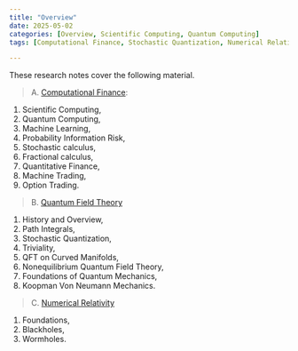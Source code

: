 ```yaml
---
title: "Overview"
date: 2025-05-02
categories: [Overview, Scientific Computing, Quantum Computing]
tags: [Computational Finance, Stochastic Quantization, Numerical Relativity]

---
```



These research notes cover the following material.


>A. [Computational Finance](https://en.wikipedia.org/wiki/Computational_finance):
1. Scientific Computing, 
2. Quantum Computing, 
3. Machine Learning,
4. Probability Information Risk, 
5. Stochastic calculus, 
6. Fractional calculus, 
7. Quantitative Finance, 
8. Machine Trading, 
9. Option Trading. 

>B. [Quantum Field Theory](https://en.wikipedia.org/wiki/Quantum_field_theory)
1. History and Overview,
2. Path Integrals, 
3. Stochastic Quantization, 
4. Triviality, 
5. QFT on Curved Manifolds, 
6. Nonequilibrium Quantum Field Theory, 
7. Foundations of Quantum Mechanics, 
8. Koopman Von Neumann Mechanics. 

>C. [Numerical Relativity](https://en.wikipedia.org/wiki/Numerical_relativity)
1. Foundations, 
2. Blackholes, 
3. Wormholes.